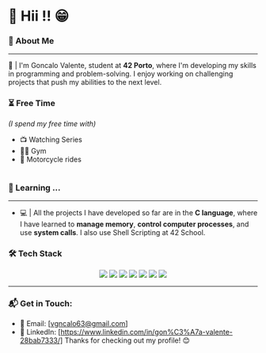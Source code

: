 # 🔹 Hii !! 😁
### 📖  About Me
***
📝 | I'm Goncalo Valente, student at **42 Porto**, where I'm developing my skills in programming and problem-solving. I enjoy working on challenging projects that push my abilities to the next level.
### ⏳ Free Time
*(I spend my free time with)*
+ 📺  Watching Series
+ 🏋️‍♂️  Gym
+ 🛵  Motorcycle rides
#
### 🚀 Learning ...
***
- 💻 | All the projects I have developed so far are in the **C language**, where I have learned to **manage memory**, **control computer processes**, and use **system calls**. I also use Shell Scripting at 42 School.
### 🛠️ Tech Stack
<p align="center">
  <img src="https://img.shields.io/badge/-C-%2300599C?style=flat-square&logo=c&logoColor=ffffff">
  <img src="https://img.shields.io/badge/-Bash-%23121011?style=flat-square&logo=gnu-bash&logoColor=white">
  <img src="https://img.shields.io/badge/-Valgrind-%23614833?style=flat-square&logo=valgrind&logoColor=white">
  <img src="https://img.shields.io/badge/-Git-%23F05032?style=flat-square&logo=git&logoColor=ffffff">
  <img src="https://img.shields.io/badge/-VSCode-%23007ACC?style=flat-square&logo=visual-studio-code">
  <img src="https://img.shields.io/badge/-Linux-%23FCC624?style=flat-square&logo=linux&logoColor=000000">
  <img src="https://img.shields.io/badge/-Ubuntu-%23E95420?style=flat-square&logo=ubuntu&logoColor=ffffff">
</p>


***
### 📬 Get in Touch:
- 📧 Email: [vgncalo63@gmail.com]   
- 💼 LinkedIn: [https://www.linkedin.com/in/gon%C3%A7a-valente-28bab7333/]
Thanks for checking out my profile! 😊
